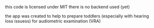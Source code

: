 this code is licensed under MIT
there is no backend used (yet)

the app was created to help to prepare toddlers (especially with hearing loss issuess) for audiometric examination (VRA)
